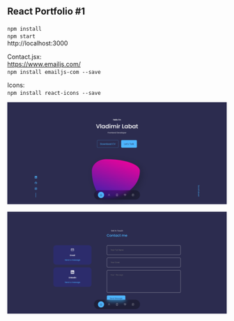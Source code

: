 <h2>React Portfolio #1</h2>

`npm install`<br />
`npm start`<br />
http://localhost:3000<br />

Contact.jsx: <br>
https://www.emailjs.com/ <br>
`npm install emailjs-com --save`<br>

Icons:<br>
`npm install react-icons --save`

![Screenshot](screenshot.png)

![Screenshot](screenshot-2.png)

